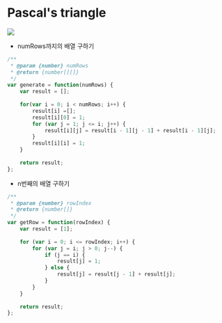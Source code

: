 # Pascal's triangle

![](https://upload.wikimedia.org/wikipedia/commons/0/0d/PascalTriangleAnimated2.gif)

- numRows까지의 배열 구하기

```javascript
/**
 * @param {number} numRows
 * @return {number[][]}
 */
var generate = function(numRows) {
    var result = [];
    
    for(var i = 0; i < numRows; i++) {
        result[i] =[];
        result[i][0] = 1;
        for (var j = 1; j <= i; j++) {
            result[i][j] = result[i - 1][j - 1] + result[i - 1][j];
        }
        result[i][i] = 1;
    }
    
    return result;
};
```

- n번째의 배열 구하기

```javascript
/**
 * @param {number} rowIndex
 * @return {number[]}
 */
var getRow = function(rowIndex) {
    var result = [1];
    
    for (var i = 0; i <= rowIndex; i++) {
        for (var j = i; j > 0; j--) {
            if (j == i) {
                result[j] = 1;
            } else {
                result[j] = result[j - 1] + result[j];
            }
        }
    }
    
    return result;
};
```

